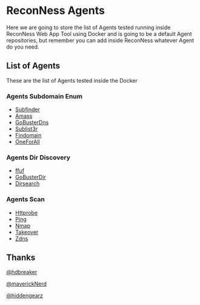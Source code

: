 # ReconNess Agents

Here we are going to store the list of Agents tested running inside ReconNess Web App Tool using Docker and is going to be a default Agent repositories, but remember you can add inside ReconNess whatever Agent do you need.

## List of Agents

These are the list of Agents tested inside the Docker

### Agents Subdomain Enum

- [Subfinder](https://github.com/reconness/reconness-agents/tree/master/Subfinder)
- [Amass](https://github.com/reconness/reconness-agents/blob/master/Amass)
- [GoBusterDns](https://github.com/reconness/reconness-agents/tree/master/GoBusterDns)
- [Sublist3r](https://github.com/reconness/reconness-agents/tree/master/Sublist3r)
- [Findomain](https://github.com/reconness/reconness-agents/tree/master/Findomain)
- [OneForAll](https://github.com/reconness/reconness-agents/tree/master/OneForAll)

### Agents Dir Discovery

- [ffuf](https://github.com/reconness/reconness-agents/tree/master/Ffuf)
- [GoBusterDir](https://github.com/reconness/reconness-agents/tree/master/GoBusterDir)
- [Dirsearch](https://github.com/reconness/reconness-agents/tree/master/Dirsearch)

### Agents Scan

- [Httprobe](https://github.com/reconness/reconness-agents/tree/master/Httprobe)
- [Ping](https://github.com/reconness/reconness-agents/tree/master/Ping)
- [Nmap](https://github.com/reconness/reconness-agents/tree/master/Nmap)
- [Takeover](https://github.com/reconness/reconness-agents/tree/master/Takeover)
- [Zdns](https://github.com/reconness/reconness-agents/tree/master/Zdns)

## Thanks 
[@hdbreaker](https://github.com/hdbreaker)

[@maverickNerd](https://github.com/maverickNerd)

[@hiddengearz](https://github.com/hiddengearz)
